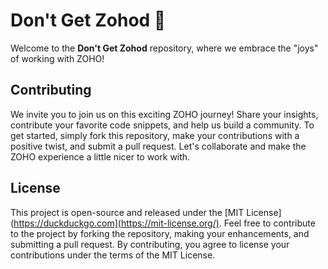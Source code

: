 # Don't Get Zohod 🚫

Welcome to the **Don't Get Zohod** repository, where we embrace the "joys" of working with ZOHO!

 
## Contributing

We invite you to join us on this exciting ZOHO journey! Share your insights, contribute your favorite code snippets, and help us build a community. To get started, simply fork this repository, make your contributions with a positive twist, and submit a pull request. Let's collaborate and make the ZOHO experience a little nicer to work with.

## License

This project is open-source and released under the [MIT License](https://duckduckgo.com](https://mit-license.org/). Feel free to contribute to the project by forking the repository, making your enhancements, and submitting a pull request. By contributing, you agree to license your contributions under the terms of the MIT License.
